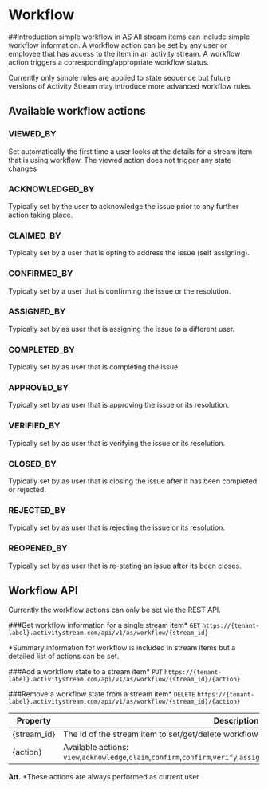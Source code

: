 # Workflow
##Introduction simple workflow in AS
All stream items can include simple workflow information. A workflow action can be set by any user or employee that has access to the item in an activity stream.
A workflow action triggers a corresponding/appropriate workflow status.

Currently only simple rules are applied to state sequence but future versions of Activity Stream may introduce more advanced workflow rules. 

## Available workflow actions
 
### VIEWED_BY
Set automatically the first time a user looks at the details for a stream item that is using workflow.
The viewed action does not trigger any state changes  

### ACKNOWLEDGED_BY
Typically set by the user to acknowledge the issue prior to any further action taking place.

### CLAIMED_BY
Typically set by a user that is opting to address the issue (self assigning).

### CONFIRMED_BY
Typically set by a user that is confirming the issue or the resolution.

### ASSIGNED_BY
Typically set by as user that is assigning the issue to a different user.

### COMPLETED_BY
Typically set by as user that is completing the issue.

### APPROVED_BY
Typically set by as user that is approving the issue or its resolution.

### VERIFIED_BY
Typically set by as user that is verifying the issue or its resolution.

### CLOSED_BY
Typically set by as user that is closing the issue after it has been completed or rejected.  

### REJECTED_BY
Typically set by as user that is rejecting the issue or its resolution.

### REOPENED_BY
Typically set by as user that is re-stating an issue after its been closes.

## Workflow API
Currently the workflow actions can only be set vie the REST API.

###Get workflow information for a single stream item*
`GET` `https://{tenant-label}.activitystream.com/api/v1/as/workflow/{stream_id}`

*Summary information for workflow is included in stream items but a detailed list of actions can be set.

###Add a workflow state to a stream item*
`PUT` `https://{tenant-label}.activitystream.com/api/v1/as/workflow/{stream_id}/{action}`

###Remove a workflow state from a stream item*
`DELETE` `https://{tenant-label}.activitystream.com/api/v1/as/workflow/{stream_id}/{action}`

Property | Description
-------- | -----------
{stream_id} | The id of the stream item to set/get/delete workflow status for 
{action} | Available actions: `view`,`acknowledge`,`claim`,`confirm`,`confirm`,`verify`,`assign`,`approve`,`complete`,`reject`,`closed`,`reopen`

**Att.** *These actions are always performed as current user